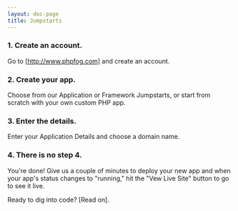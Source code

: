 ```yaml
---
layout: doc-page
title: Jumpstarts
---
```


### 1. Create an account.

Go to [http://www.phpfog.com] and create an account.

### 2. Create your app.

Choose from our Application or Framework Jumpstarts, or start from scratch with your own custom PHP app.

### 3. Enter the details.

Enter your Application Details and choose a domain name. 

### 4. There is no step 4. 

You're done! Give us a couple of minutes to deploy your new app and when your app's status changes to "running," hit the "Vew Live Site" button to go to see it live.

Ready to dig into code? [Read on].
